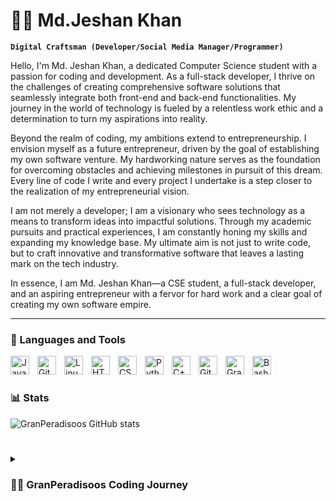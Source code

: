 # 🏄‍♂️ Md.Jeshan Khan 

**`Digital Craftsman (Developer/Social Media Manager/Programmer)`**

Hello, I'm Md. Jeshan Khan, a dedicated Computer Science student with a passion for coding and development. As a full-stack developer, I thrive on the challenges of creating comprehensive software solutions that seamlessly integrate both front-end and back-end functionalities. My journey in the world of technology is fueled by a relentless work ethic and a determination to turn my aspirations into reality.

Beyond the realm of coding, my ambitions extend to entrepreneurship. I envision myself as a future entrepreneur, driven by the goal of establishing my own software venture. My hardworking nature serves as the foundation for overcoming obstacles and achieving milestones in pursuit of this dream. Every line of code I write and every project I undertake is a step closer to the realization of my entrepreneurial vision.

I am not merely a developer; I am a visionary who sees technology as a means to transform ideas into impactful solutions. Through my academic pursuits and practical experiences, I am constantly honing my skills and expanding my knowledge base. My ultimate aim is not just to write code, but to craft innovative and transformative software that leaves a lasting mark on the tech industry.

In essence, I am Md. Jeshan Khan—a CSE student, a full-stack developer, and an aspiring entrepreneur with a fervor for hard work and a clear goal of creating my own software empire.

 

---

### 🧰 Languages and Tools

<img align="left" alt="Java" width="30px" style="padding-right:10px;" src="https://cdn.jsdelivr.net/gh/devicons/devicon/icons/java/java-original.svg"/>
<img align="left" alt="Git" width="30px" style="padding-right:10px;" src="https://cdn.jsdelivr.net/gh/devicons/devicon/icons/git/git-original.svg" />
<img align="left" alt="Linux" width="30px" style="padding-right:10px;" src="https://cdn.jsdelivr.net/gh/devicons/devicon/icons/linux/linux-original.svg" />
<img align="left" alt="HTML" width="30px" style="padding-right:10px;" src="https://cdn.jsdelivr.net/gh/devicons/devicon/icons/html5/html5-plain.svg" />
<img align="left" alt="CSS" width="30px" style="padding-right:10px;" src="https://cdn.jsdelivr.net/gh/devicons/devicon/icons/css3/css3-plain.svg" />
<img align="left" alt="Python" width="30px" style="padding-right:10px;" src="https://cdn.jsdelivr.net/gh/devicons/devicon/icons/python/python-plain.svg" />
<img align="left" alt="C++" width="30px" style="padding-right:10px;" src="https://cdn.jsdelivr.net/gh/devicons/devicon/icons/cplusplus/cplusplus-line.svg" />
<img align="left" alt="GitHub" width="30px" style="padding-right:10px;" src="https://cdn.jsdelivr.net/gh/devicons/devicon/icons/github/github-original.svg" />
<img align="left" alt="Gradle" width="30px" style="padding-right:10px;" src="https://cdn.jsdelivr.net/gh/devicons/devicon/icons/gradle/gradle-plain.svg" />
<img align="left" alt="Bash" width="30px" style="padding-right:10px;" src="https://cdn.jsdelivr.net/gh/devicons/devicon/icons/bash/bash-original.svg" />
<br />

#

#

### 📊 Stats

![GranPeradisoos GitHub stats](https://github-readme-stats.vercel.app/api?username=GranPeradisoos&show_icons=true&theme=gruvbox)

<!-- ![GitHub Streak](https://streak-stats.demolab.com?user=GranPeradisoos&theme=gruvbox&border_radius=4.5) -->

#

<details>
 <summary><h3>👨‍💻 GranPeradisoos Coding Journey</h3></summary>
   a software engineering coding journey can be an exciting and rewarding experience. Whether you're a beginner or looking to enhance your skills, here's a roadmap to guide you through the various stages of becoming a proficient software engineer:
Stage 1: Getting Started

    Learn the Basics of Programming:
        Choose a beginner-friendly language like Python or JavaScript.
        Understand variables, data types, loops, and basic control flow.

    Explore Fundamental Concepts:
        Learn about data structures (arrays, linked lists, stacks, queues).
        Understand algorithms and basic problem-solving.

    Version Control:
        Familiarize yourself with Git for version control.
        Learn basic Git commands and workflows.

Stage 2: Deepening Your Knowledge

    Advanced Programming Concepts:
        Dive into object-oriented programming (OOP).
        Explore design patterns and principles.

    Database Basics:
        Learn about relational databases (SQL).
        Understand basic database design concepts.

    Web Development:
        Learn HTML, CSS, and JavaScript for front-end development.
        Explore server-side development with frameworks like Flask or Django (Python) or Express (Node.js).

    Understand APIs:
        Learn how to make API requests and build simple APIs.
        Understand RESTful principles.

Stage 3: Specialization

    Choose Your Path:
        Front-end Development: Dive deeper into modern frameworks like React, Angular, or Vue.js.
        Back-end Development: Explore server-side languages and frameworks like Node.js, Django, or Spring Boot.
        Full-Stack Development: Combine front-end and back-end skills.

    Databases and Storage:
        Explore non-relational databases (MongoDB, Redis).
        Learn about cloud-based storage solutions (AWS S3, Google Cloud Storage).

    DevOps Practices:
        Understand continuous integration and continuous deployment (CI/CD).
        Learn about containerization (Docker) and orchestration (Kubernetes).

Stage 4: Advanced Topics

    Security:
        Understand basic security principles.
        Learn about common web application vulnerabilities.

    Testing and Debugging:
        Explore unit testing, integration testing, and debugging strategies.

    Performance Optimization:
        Learn techniques for optimizing code and improving application performance.

    Machine Learning and AI (Optional):
        Explore the basics of machine learning and AI if interested.

Stage 5: Real-world Projects and Collaboration

    Build Real Projects:
        Start working on real-world projects to apply your skills.
        Create a portfolio showcasing your work.

    Collaborate on Open Source:
        Contribute to open-source projects on platforms like GitHub.
        Collaborate with other developers to gain experience in team environments.

    Networking and Community:
        Attend meetups, conferences, and join online communities.
        Network with other developers and professionals in the field.

Stage 6: Continuous Learning

    Stay Updated:
        Follow industry trends and new technologies.
        Read blogs, watch tutorials, and participate in online forums.

    Advanced Topics and Specialization:
        Dive deeper into areas of interest (e.g., machine learning, cybersecurity, blockchain).

    Mentorship and Teaching:
        Consider mentoring others or teaching to solidify your understanding.
        Share your knowledge through blog posts or videos.
